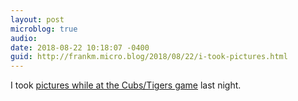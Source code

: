 ```yaml
---
layout: post
microblog: true
audio: 
date: 2018-08-22 10:18:07 -0400
guid: http://frankm.micro.blog/2018/08/22/i-took-pictures.html
---
```

I took [pictures while at the Cubs/Tigers game](https://photos.app.goo.gl/MCexbh1uGB8NjVkP6) last night. 
